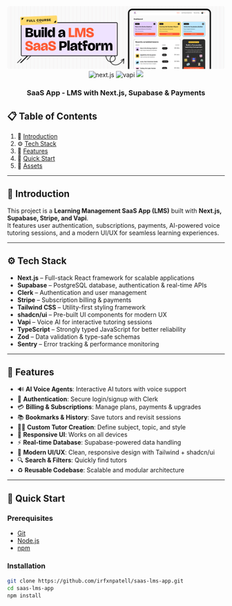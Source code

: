 <div align="center">
  <br />
    <img src="public/readme/hero.png" alt="Project Banner">
  <br />

  <div>
    <img src="https://img.shields.io/badge/-Next.JS-black?style=for-the-badge&logoColor=white&logo=nextdotjs&color=black" alt="next.js" />
    <img src="https://img.shields.io/badge/-Vapi-black?style=for-the-badge&logoColor=white&logo=vapi.com&color=green" alt="vapi" />
    <img src="https://img.shields.io/badge/-Tailwind-00BCFF?style=for-the-badge&logo=tailwind-css&logoColor=white" />
  </div>

  <h3 align="center">SaaS App - LMS with Next.js, Supabase & Payments</h3>
</div>

## 📋 <a name="table">Table of Contents</a>

1. 🤖 [Introduction](#introduction)  
2. ⚙️ [Tech Stack](#tech-stack)  
3. 🔋 [Features](#features)  
4. 🤸 [Quick Start](#quick-start)  
5. 🔗 [Assets](#links)  

---

## <a name="introduction">🤖 Introduction</a>

This project is a **Learning Management SaaS App (LMS)** built with **Next.js, Supabase, Stripe, and Vapi**.  
It features user authentication, subscriptions, payments, AI-powered voice tutoring sessions, and a modern UI/UX for seamless learning experiences.  

---

## <a name="tech-stack">⚙️ Tech Stack</a>

- **Next.js** – Full-stack React framework for scalable applications  
- **Supabase** – PostgreSQL database, authentication & real-time APIs  
- **Clerk** – Authentication and user management  
- **Stripe** – Subscription billing & payments  
- **Tailwind CSS** – Utility-first styling framework  
- **shadcn/ui** – Pre-built UI components for modern UX  
- **Vapi** – Voice AI for interactive tutoring sessions  
- **TypeScript** – Strongly typed JavaScript for better reliability  
- **Zod** – Data validation & type-safe schemas  
- **Sentry** – Error tracking & performance monitoring  

---

## <a name="features">🔋 Features</a>

- 🔊 **AI Voice Agents**: Interactive AI tutors with voice support  
- 🔐 **Authentication**: Secure login/signup with Clerk  
- 💳 **Billing & Subscriptions**: Manage plans, payments & upgrades  
- 📚 **Bookmarks & History**: Save tutors and revisit sessions  
- 👨‍🏫 **Custom Tutor Creation**: Define subject, topic, and style  
- 📱 **Responsive UI**: Works on all devices  
- ⚡ **Real-time Database**: Supabase-powered data handling  
- 🎨 **Modern UI/UX**: Clean, responsive design with Tailwind + shadcn/ui  
- 🔍 **Search & Filters**: Quickly find tutors  
- ♻️ **Reusable Codebase**: Scalable and modular architecture  

---

## <a name="quick-start">🤸 Quick Start</a>

### Prerequisites
- [Git](https://git-scm.com/)  
- [Node.js](https://nodejs.org/en)  
- [npm](https://www.npmjs.com/)  

### Installation
```bash
git clone https://github.com/irfxnpatell/saas-lms-app.git
cd saas-lms-app
npm install
